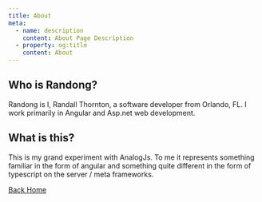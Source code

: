 ```yaml
---
title: About
meta:
  - name: description
    content: About Page Description
  - property: og:title
    content: About
---
```


<div class="mx-4">

## Who is Randong?

Randong is I, Randall Thornton, a software developer from Orlando, FL. I work primarily in Angular and Asp.net web development.

## What is this?

This is my grand experiment with AnalogJs. To me it represents something familiar in the form of angular and something quite different in the form of typescript on the server / meta frameworks.

[Back Home](./)

</div>
